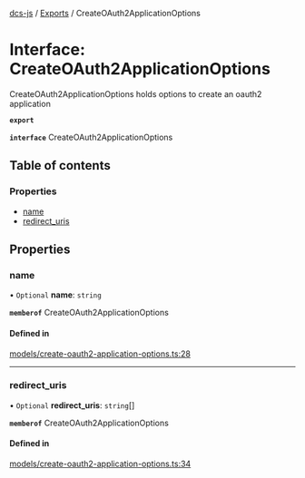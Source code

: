 [dcs-js](../README.md) / [Exports](../modules.md) / CreateOAuth2ApplicationOptions

# Interface: CreateOAuth2ApplicationOptions

CreateOAuth2ApplicationOptions holds options to create an oauth2 application

**`export`**

**`interface`** CreateOAuth2ApplicationOptions

## Table of contents

### Properties

- [name](CreateOAuth2ApplicationOptions.md#name)
- [redirect\_uris](CreateOAuth2ApplicationOptions.md#redirect_uris)

## Properties

### <a id="name" name="name"></a> name

• `Optional` **name**: `string`

**`memberof`** CreateOAuth2ApplicationOptions

#### Defined in

[models/create-oauth2-application-options.ts:28](https://github.com/unfoldingWord/dcs-js/blob/dd84989/models/create-oauth2-application-options.ts#L28)

___

### <a id="redirect_uris" name="redirect_uris"></a> redirect\_uris

• `Optional` **redirect\_uris**: `string`[]

**`memberof`** CreateOAuth2ApplicationOptions

#### Defined in

[models/create-oauth2-application-options.ts:34](https://github.com/unfoldingWord/dcs-js/blob/dd84989/models/create-oauth2-application-options.ts#L34)
